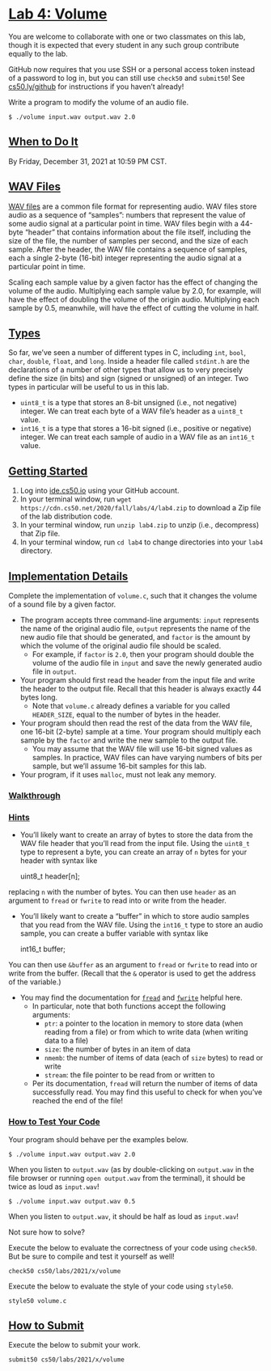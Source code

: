 [Lab 4: Volume](#lab-4-volume)
==============================

You are welcome to collaborate with one or two classmates on this lab, though it is expected that every student in any such group contribute equally to the lab.

GitHub now requires that you use SSH or a personal access token instead of a password to log in, but you can still use `check50` and `submit50`! See [cs50.ly/github](https://cs50.ly/github) for instructions if you haven’t already!

Write a program to modify the volume of an audio file.

    $ ./volume input.wav output.wav 2.0


[When to Do It](#when-to-do-it)
-------------------------------

By Friday, December 31, 2021 at 10:59 PM CST[](https://time.cs50.io/2021-12-31T23:59:00-05:00).

[WAV Files](#wav-files)
-----------------------

[WAV files](https://docs.fileformat.com/audio/wav/) are a common file format for representing audio. WAV files store audio as a sequence of “samples”: numbers that represent the value of some audio signal at a particular point in time. WAV files begin with a 44-byte “header” that contains information about the file itself, including the size of the file, the number of samples per second, and the size of each sample. After the header, the WAV file contains a sequence of samples, each a single 2-byte (16-bit) integer representing the audio signal at a particular point in time.

Scaling each sample value by a given factor has the effect of changing the volume of the audio. Multiplying each sample value by 2.0, for example, will have the effect of doubling the volume of the origin audio. Multiplying each sample by 0.5, meanwhile, will have the effect of cutting the volume in half.

[Types](#types)
---------------

So far, we’ve seen a number of different types in C, including `int`, `bool`, `char`, `double`, `float`, and `long`. Inside a header file called `stdint.h` are the declarations of a number of other types that allow us to very precisely define the size (in bits) and sign (signed or unsigned) of an integer. Two types in particular will be useful to us in this lab.

*   `uint8_t` is a type that stores an 8-bit unsigned (i.e., not negative) integer. We can treat each byte of a WAV file’s header as a `uint8_t` value.
*   `int16_t` is a type that stores a 16-bit signed (i.e., positive or negative) integer. We can treat each sample of audio in a WAV file as an `int16_t` value.

[Getting Started](#getting-started)
-----------------------------------

1.  Log into [ide.cs50.io](https://ide.cs50.io/) using your GitHub account.
2.  In your terminal window, run `wget https://cdn.cs50.net/2020/fall/labs/4/lab4.zip` to download a Zip file of the lab distribution code.
3.  In your terminal window, run `unzip lab4.zip` to unzip (i.e., decompress) that Zip file.
4.  In your terminal window, run `cd lab4` to change directories into your `lab4` directory.

[Implementation Details](#implementation-details)
-------------------------------------------------

Complete the implementation of `volume.c`, such that it changes the volume of a sound file by a given factor.

*   The program accepts three command-line arguments: `input` represents the name of the original audio file, `output` represents the name of the new audio file that should be generated, and `factor` is the amount by which the volume of the original audio file should be scaled.
    *   For example, if `factor` is `2.0`, then your program should double the volume of the audio file in `input` and save the newly generated audio file in `output`.
*   Your program should first read the header from the input file and write the header to the output file. Recall that this header is always exactly 44 bytes long.
    *   Note that `volume.c` already defines a variable for you called `HEADER_SIZE`, equal to the number of bytes in the header.
*   Your program should then read the rest of the data from the WAV file, one 16-bit (2-byte) sample at a time. Your program should multiply each sample by the `factor` and write the new sample to the output file.
    *   You may assume that the WAV file will use 16-bit signed values as samples. In practice, WAV files can have varying numbers of bits per sample, but we’ll assume 16-bit samples for this lab.
*   Your program, if it uses `malloc`, must not leak any memory.

### [Walkthrough](#walkthrough)

### [Hints](#hints)

*   You’ll likely want to create an array of bytes to store the data from the WAV file header that you’ll read from the input file. Using the `uint8_t` type to represent a byte, you can create an array of `n` bytes for your header with syntax like

    uint8_t header[n];


replacing `n` with the number of bytes. You can then use `header` as an argument to `fread` or `fwrite` to read into or write from the header.

*   You’ll likely want to create a “buffer” in which to store audio samples that you read from the WAV file. Using the `int16_t` type to store an audio sample, you can create a buffer variable with syntax like

    int16_t buffer;


You can then use `&buffer` as an argument to `fread` or `fwrite` to read into or write from the buffer. (Recall that the `&` operator is used to get the address of the variable.)

*   You may find the documentation for [`fread`](https://man.cs50.io/3/fread) and [`fwrite`](https://man.cs50.io/3/fwrite) helpful here.
    *   In particular, note that both functions accept the following arguments:
        *   `ptr`: a pointer to the location in memory to store data (when reading from a file) or from which to write data (when writing data to a file)
        *   `size`: the number of bytes in an item of data
        *   `nmemb`: the number of items of data (each of `size` bytes) to read or write
        *   `stream`: the file pointer to be read from or written to
    *   Per its documentation, `fread` will return the number of items of data successfully read. You may find this useful to check for when you’ve reached the end of the file!

### [How to Test Your Code](#how-to-test-your-code)

Your program should behave per the examples below.

    $ ./volume input.wav output.wav 2.0


When you listen to `output.wav` (as by double-clicking on `output.wav` in the file browser or running `open output.wav` from the terminal), it should be twice as loud as `input.wav`!

    $ ./volume input.wav output.wav 0.5


When you listen to `output.wav`, it should be half as loud as `input.wav`!

Not sure how to solve?

Execute the below to evaluate the correctness of your code using `check50`. But be sure to compile and test it yourself as well!

    check50 cs50/labs/2021/x/volume


Execute the below to evaluate the style of your code using `style50`.

    style50 volume.c


[How to Submit](#how-to-submit)
-------------------------------

Execute the below to submit your work.

    submit50 cs50/labs/2021/x/volume
